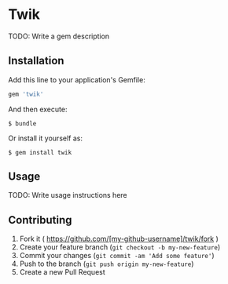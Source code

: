 # Twik

TODO: Write a gem description

## Installation

Add this line to your application's Gemfile:

```ruby
gem 'twik'
```

And then execute:

    $ bundle

Or install it yourself as:

    $ gem install twik

## Usage

TODO: Write usage instructions here

## Contributing

1. Fork it ( https://github.com/[my-github-username]/twik/fork )
2. Create your feature branch (`git checkout -b my-new-feature`)
3. Commit your changes (`git commit -am 'Add some feature'`)
4. Push to the branch (`git push origin my-new-feature`)
5. Create a new Pull Request
